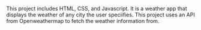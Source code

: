 This project includes HTML, CSS, and Javascript. It is a weather app that displays the weather of any city the user speciifies. This project uses an API from Openweathermap to fetch the weather information from.
